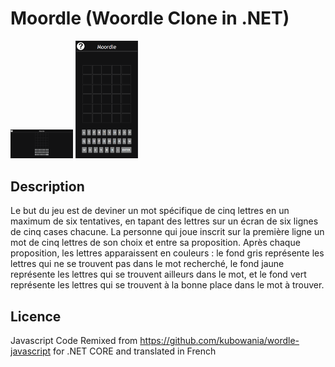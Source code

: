# Moordle (Woordle Clone in .NET)

<p float="left">
  <img src="/site1.png" width="100" />
  <img src="/mobile.png" width="100" /> 
</p>

## Description
Le but du jeu est de deviner un mot spécifique de cinq lettres en un maximum de six tentatives, en tapant des lettres sur un écran de six lignes de cinq cases chacune. La personne qui joue inscrit sur la première ligne un mot de cinq lettres de son choix et entre sa proposition. Après chaque proposition, les lettres apparaissent en couleurs : le fond gris représente les lettres qui ne se trouvent pas dans le mot recherché, le fond jaune représente les lettres qui se trouvent ailleurs dans le mot, et le fond vert représente les lettres qui se trouvent à la bonne place dans le mot à trouver.

## Licence
Javascript Code Remixed from https://github.com/kubowania/wordle-javascript for .NET CORE and translated in French
